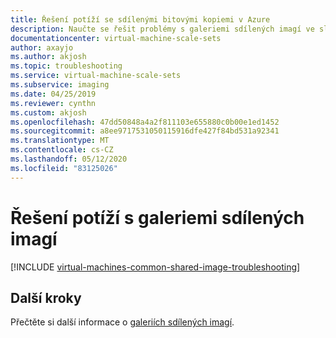 ```yaml
---
title: Řešení potíží se sdílenými bitovými kopiemi v Azure
description: Naučte se řešit problémy s galeriemi sdílených imagí ve službě Azure Virtual Machine Scale Sets.
documentationcenter: virtual-machine-scale-sets
author: axayjo
ms.author: akjosh
ms.topic: troubleshooting
ms.service: virtual-machine-scale-sets
ms.subservice: imaging
ms.date: 04/25/2019
ms.reviewer: cynthn
ms.custom: akjosh
ms.openlocfilehash: 47dd50848a4a2f811103e655880c0b00e1ed1452
ms.sourcegitcommit: a8ee9717531050115916dfe427f84bd531a92341
ms.translationtype: MT
ms.contentlocale: cs-CZ
ms.lasthandoff: 05/12/2020
ms.locfileid: "83125026"
---
```

# <a name="troubleshoot-shared-image-galleries"></a>Řešení potíží s galeriemi sdílených imagí


[!INCLUDE [virtual-machines-common-shared-image-troubleshooting](../../includes/virtual-machines-common-shared-image-troubleshooting.md)]

## <a name="next-steps"></a>Další kroky

Přečtěte si další informace o [galeriích sdílených imagí](shared-image-galleries.md).
